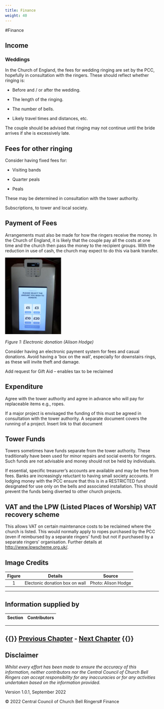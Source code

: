 ```yaml
---
title: Finance
weight: 40
---
```


#Finance

## Income  

### Weddings 

In the Church of England, the fees for wedding ringing are set by the PCC, hopefully in consultation with the ringers. These should reflect whether ringing is: 

- Before and / or after the wedding. 

- The length of the ringing. 

- The number of bells. 

- Likely travel times and distances, etc. 

The couple should be advised that ringing may not continue until the bride arrives if she is excessively late.  

## Fees for other ringing 

Consider having fixed fees for: 

- Visiting bands  

- Quarter peals 

- Peals 

These may be determined in consultation with the tower authority.  

Subscriptions, to tower and local society. 

## Payment of Fees 

Arrangements must also be made for how the ringers receive the money. In the Church of England, it is likely that the couple pay all the costs at one time and the church then pass the money to the recipient groups. With the reduction in use of cash, the church may expect to do this via bank transfer. 

<img src="Electronic_donation.jpg" alt="drawing" height="250"/> 

*Figure 1: Electronic donation (Alison Hodge)*

Consider having an electronic payment system for fees and casual donations.  Avoid having a 'box on the wall', especially for downstairs rings, as these will invite theft and damage. 

Add request for Gift Aid – enables tax to be reclaimed 

## Expenditure 

Agree with the tower authority and agree in advance who will pay for replaceable items e.g., ropes. 

If a major project is envisaged the funding of this must be agreed in consultation with the tower authority. A separate document covers the running of a project. Insert link to that document 

## Tower Funds 

Towers sometimes have funds separate from the tower authority. These traditionally have been used for minor repairs and social events for ringers. Such funds are not advisable and money should not be held by individuals.  

If essential, specific treasurer’s accounts are available and may be free from fees. Banks are increasingly reluctant to having small society accounts.  If lodging money with the PCC ensure that this is in a RESTRICTED fund designated for use only on the bells and associated installation. This should prevent the funds being diverted to other church projects. 

## VAT and the LPW (Listed Places of Worship) VAT recovery scheme 

This allows VAT on certain maintenance costs to be reclaimed where the church is listed. This would normally apply to ropes purchased by the PCC (even if reimbursed by a separate ringers' fund) but not if purchased by a separate ringers' organisation. Further details at http://www.lpwscheme.org.uk/. 

## Image Credits

| Figure | Details | Source |
| :---: | --- | --- |
| 1 | Electonic donation box on wall | Photo: Alison Hodge |

----

## Information supplied by 

| Section | Contributors |
| :---: | --- |
----

{{<hint info>}}
**[Previous Chapter](../020-Formalities)** - **[Next Chapter](../050-HealthSafety/)**
{{</hint>}}
----

## Disclaimer
 
*Whilst every effort has been made to ensure the accuracy of this information, neither contributors nor the Central Council of Church Bell Ringers can accept responsibility for any inaccuracies or for any activities undertaken based on the information provided.*

Version 1.0.1, September 2022

© 2022 Central Council of Church Bell Ringers# Finance 
